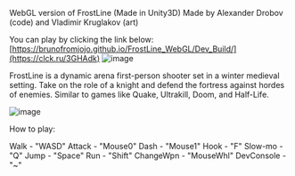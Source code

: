 WebGL version of FrostLine (Made in Unity3D)
Made by Alexander Drobov (code) and Vladimir Kruglakov (art)

You can play by clicking the link below:
[https://brunofromjojo.github.io/FrostLine_WebGL/Dev_Build/](https://clck.ru/3GHAdk)
![image](https://github.com/user-attachments/assets/0447b76a-3faf-42d9-815d-9ba7fc01b7aa)


FrostLine is a dynamic arena first-person shooter set in a winter medieval setting. Take on the role of a knight and defend the fortress against hordes of enemies. Similar to games like Quake, Ultrakill, Doom, and Half-Life.

![image](https://github.com/user-attachments/assets/30afab68-9bcc-4935-bb8c-756e8dbab893)

How to play:

Walk - "WASD"
Attack - "Mouse0"
Dash - "Mouse1"
Hook - "F"
Slow-mo - "Q"
Jump - "Space"
Run - "Shift"
ChangeWpn - "MouseWhl"
DevConsole - "~"
